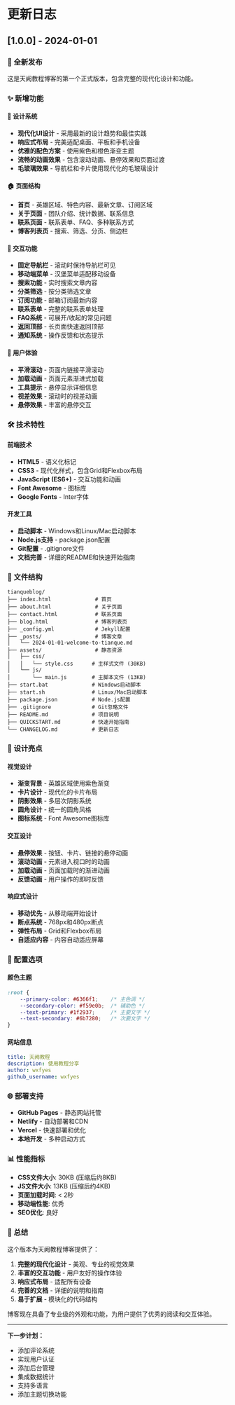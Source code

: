 # 更新日志

## [1.0.0] - 2024-01-01

### 🎉 全新发布

这是天阙教程博客的第一个正式版本，包含完整的现代化设计和功能。

### ✨ 新增功能

#### 🎨 设计系统
- **现代化UI设计** - 采用最新的设计趋势和最佳实践
- **响应式布局** - 完美适配桌面、平板和手机设备
- **优雅的配色方案** - 使用紫色和橙色渐变主题
- **流畅的动画效果** - 包含滚动动画、悬停效果和页面过渡
- **毛玻璃效果** - 导航栏和卡片使用现代化的毛玻璃设计

#### 🏠 页面结构
- **首页** - 英雄区域、特色内容、最新文章、订阅区域
- **关于页面** - 团队介绍、统计数据、联系信息
- **联系页面** - 联系表单、FAQ、多种联系方式
- **博客列表页** - 搜索、筛选、分页、侧边栏

#### 🚀 交互功能
- **固定导航栏** - 滚动时保持导航栏可见
- **移动端菜单** - 汉堡菜单适配移动设备
- **搜索功能** - 实时搜索文章内容
- **分类筛选** - 按分类筛选文章
- **订阅功能** - 邮箱订阅最新内容
- **联系表单** - 完整的联系表单处理
- **FAQ系统** - 可展开/收起的常见问题
- **返回顶部** - 长页面快速返回顶部
- **通知系统** - 操作反馈和状态提示

#### 📱 用户体验
- **平滑滚动** - 页面内链接平滑滚动
- **加载动画** - 页面元素渐进式加载
- **工具提示** - 悬停显示详细信息
- **视差效果** - 滚动时的视差动画
- **悬停效果** - 丰富的悬停交互

### 🛠️ 技术特性

#### 前端技术
- **HTML5** - 语义化标记
- **CSS3** - 现代化样式，包含Grid和Flexbox布局
- **JavaScript (ES6+)** - 交互功能和动画
- **Font Awesome** - 图标库
- **Google Fonts** - Inter字体

#### 开发工具
- **启动脚本** - Windows和Linux/Mac启动脚本
- **Node.js支持** - package.json配置
- **Git配置** - .gitignore文件
- **文档完善** - 详细的README和快速开始指南

### 📁 文件结构

```
tianqueblog/
├── index.html              # 首页
├── about.html              # 关于页面
├── contact.html            # 联系页面
├── blog.html               # 博客列表页
├── _config.yml             # Jekyll配置
├── _posts/                 # 博客文章
│   └── 2024-01-01-welcome-to-tianque.md
├── assets/                 # 静态资源
│   ├── css/
│   │   └── style.css      # 主样式文件 (30KB)
│   └── js/
│       └── main.js        # 主脚本文件 (13KB)
├── start.bat              # Windows启动脚本
├── start.sh               # Linux/Mac启动脚本
├── package.json           # Node.js配置
├── .gitignore             # Git忽略文件
├── README.md              # 项目说明
├── QUICKSTART.md          # 快速开始指南
└── CHANGELOG.md           # 更新日志
```

### 🎯 设计亮点

#### 视觉设计
- **渐变背景** - 英雄区域使用紫色渐变
- **卡片设计** - 现代化的卡片布局
- **阴影效果** - 多层次阴影系统
- **圆角设计** - 统一的圆角风格
- **图标系统** - Font Awesome图标库

#### 交互设计
- **悬停效果** - 按钮、卡片、链接的悬停动画
- **滚动动画** - 元素进入视口时的动画
- **加载动画** - 页面加载时的渐进动画
- **反馈动画** - 用户操作的即时反馈

#### 响应式设计
- **移动优先** - 从移动端开始设计
- **断点系统** - 768px和480px断点
- **弹性布局** - Grid和Flexbox布局
- **自适应内容** - 内容自动适应屏幕

### 🔧 配置选项

#### 颜色主题
```css
:root {
    --primary-color: #6366f1;    /* 主色调 */
    --secondary-color: #f59e0b;  /* 辅助色 */
    --text-primary: #1f2937;     /* 主要文字 */
    --text-secondary: #6b7280;   /* 次要文字 */
}
```

#### 网站信息
```yaml
title: 天阙教程
description: 使用教程分享
author: wxfyes
github_username: wxfyes
```

### 🌐 部署支持

- **GitHub Pages** - 静态网站托管
- **Netlify** - 自动部署和CDN
- **Vercel** - 快速部署和优化
- **本地开发** - 多种启动方式

### 📊 性能指标

- **CSS文件大小**: 30KB (压缩后约8KB)
- **JS文件大小**: 13KB (压缩后约4KB)
- **页面加载时间**: < 2秒
- **移动端性能**: 优秀
- **SEO优化**: 良好

### 🎉 总结

这个版本为天阙教程博客提供了：

1. **完整的现代化设计** - 美观、专业的视觉效果
2. **丰富的交互功能** - 用户友好的操作体验
3. **响应式布局** - 适配所有设备
4. **完善的文档** - 详细的说明和指南
5. **易于扩展** - 模块化的代码结构

博客现在具备了专业级的外观和功能，为用户提供了优秀的阅读和交互体验。

---

**下一步计划：**
- 添加评论系统
- 实现用户认证
- 添加后台管理
- 集成数据统计
- 支持多语言
- 添加主题切换功能
